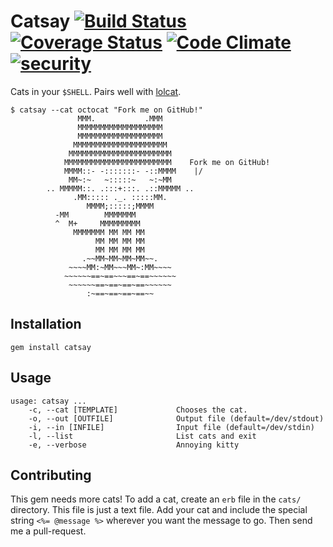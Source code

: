 # Catsay [![Build Status](https://secure.travis-ci.org/audy/catsay.svg?branch=master)](http://travis-ci.org/audy/catsay) [![Coverage Status](https://coveralls.io/repos/audy/catsay/badge.svg)](https://coveralls.io/r/audy/catsay) [![Code Climate](https://codeclimate.com/github/audy/catsay.svg)](https://codeclimate.com/github/audy/catsay) [![security](https://hakiri.io/github/audy/catsay/master.svg)](https://hakiri.io/github/audy/catsay/master)

Cats in your `$SHELL`. Pairs well with [lolcat](https://github.com/busyloop/lolcat).

```
$ catsay --cat octocat "Fork me on GitHub!"
               MMM.           .MMM
               MMMMMMMMMMMMMMMMMMM
               MMMMMMMMMMMMMMMMMMM
              MMMMMMMMMMMMMMMMMMMMM
             MMMMMMMMMMMMMMMMMMMMMMM
            MMMMMMMMMMMMMMMMMMMMMMMM    Fork me on GitHub!
            MMMM::- -:::::::- -::MMMM    |/
             MM~:~   ~:::::~   ~:~MM
        .. MMMMM::. .:::+:::. .::MMMMM ..
              .MM::::: ._. :::::MM.
                 MMMM;:::::;MMMM
          -MM        MMMMMMM
          ^  M+     MMMMMMMMM
              MMMMMMM MM MM MM
                   MM MM MM MM
                   MM MM MM MM
                .~~MM~MM~MM~MM~~.
             ~~~~MM:~MM~~~MM~:MM~~~~
            ~~~~~~==~==~~~==~==~~~~~~
             ~~~~~~==~==~==~==~~~~~~
                 :~==~==~==~==~~
```

## Installation

`gem install catsay`

## Usage

```
usage: catsay ...
    -c, --cat [TEMPLATE]             Chooses the cat.
    -o, --out [OUTFILE]              Output file (default=/dev/stdout)
    -i, --in [INFILE]                Input file (default=/dev/stdin)
    -l, --list                       List cats and exit
    -e, --verbose                    Annoying kitty
```

## Contributing

This gem needs more cats! To add a cat, create an `erb` file in the `cats/`
directory. This file is just a text file. Add your cat and include the special
string `<%= @message %>` wherever you want the message to go. Then send me a
pull-request.
